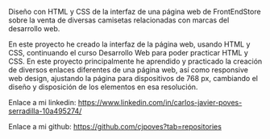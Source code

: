 Diseño con HTML y CSS de la interfaz de una página web de FrontEndStore sobre la venta de diversas camisetas relacionadas con marcas del desarrollo web.

En este proyecto he creado la interfaz de la página web, usando HTML y CSS, continuando el curso Desarrollo Web para poder practicar HTML y CSS.
En este proyecto principalmente he aprendido y practicado la creación de diversos enlaces diferentes de una página web, así como responsive web design, ajustando la página para dispositivos de 768 px, cambiando el diseño y disposición de los elementos en esa resolución.

Enlace a mi linkedin: https://www.linkedin.com/in/carlos-javier-poves-serradilla-10a495274/

Enlace a mi github: https://github.com/cjpoves?tab=repositories
